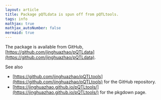 ```yaml
---
layout: article
title: Package pQTLdata is spun off from pQTLtools.
tags: info
mathjax: true
mathjax_autoNumber: false
mermaid: true
---
```


The package is available from GitHub, [https://github.com/jinghuazhao/pQTLdata](https://github.com/jinghuazhao/pQTLdata).

<!--more-->

See also 

* [https://github.com/jinghuazhao/pQTLtools](https://github.com/jinghuazhao/pQTLtools) for the GitHub repository.
* [https://jinghuazhao.github.io/pQTLtools/](https://jinghuazhao.github.io/pQTLtools/) for the pkgdown page.
